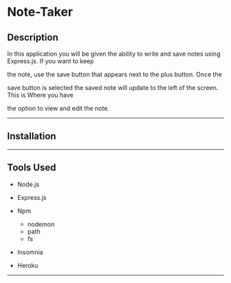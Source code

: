 # Note-Taker


## Description

In this application you will be given the ability to write and save notes using Express.js. If you want to keep 

the note, use the save button that appears next to the plus button. Once the  

save button is selected the saved note will update to the left of the screen. This is Where you have 

the option to view and edit the note. 

---

## Installation


---

## Tools Used

* Node.js

* Express.js

* Npm
  * nodemon
  * path
  * fs

* Insomnia

* Heroku

---

